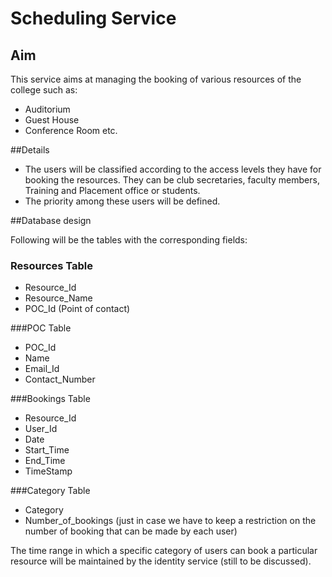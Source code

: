 # Scheduling Service

## Aim
This service aims at managing the booking of various resources of the college such as:
* Auditorium
* Guest House
* Conference Room etc.

##Details

* The users will be classified according to the access levels they have for booking the resources. They can be club secretaries, faculty members, Training and Placement office or students.
* The priority among these users will be defined.

##Database design

Following will be the tables with the corresponding fields:

### Resources Table
* Resource_Id
* Resource_Name
* POC_Id (Point of contact)

###POC Table
* POC_Id
* Name
* Email_Id
* Contact_Number

###Bookings Table
* Resource_Id
* User_Id
* Date
* Start_Time
* End_Time
* TimeStamp

###Category Table
* Category
* Number_of_bookings (just in case we have to keep a restriction on the number of booking that can be made by each user)

The time range in which a specific category of users can book a particular resource will be maintained by the identity service (still to be discussed).